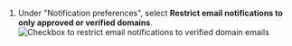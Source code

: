 1. Under "Notification preferences", select **Restrict email notifications to only approved or verified domains**.
   ![Checkbox to restrict email notifications to verified domain emails](/assets/images/help/enterprises/restrict-email-notifications-to-domain-enterprise.png)
